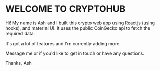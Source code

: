 # WELCOME TO CRYPTOHUB

Hi! My name is Ash and I built this crypto web app using Reactjs (using hooks), and 
material UI.  It uses the public CoinGecko api to fetch the required data.  

It's got a lot of features and I'm currently adding more. 

Message me or if you'd like to get in touch or have any questions.

Thanks,
Ash
